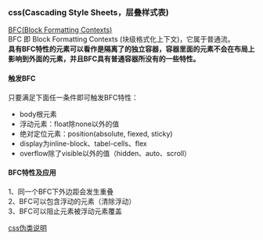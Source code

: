 ### css(Cascading Style Sheets，层叠样式表)  
[BFC(Block Formatting Contexts)](https://zhuanlan.zhihu.com/p/25321647)  
BFC 即 Block Formatting Contexts (块级格式化上下文)，它属于普通流。  
**具有BFC特性的元素可以看作是隔离了的独立容器，容器里面的元素不会在布局上影响到外面的元素，并且BFC具有普通容器所没有的一些特性。**  
#### 触发BFC
只要满足下面任一条件即可触发BFC特性：  
* body根元素  
* 浮动元素：float除none以外的值  
* 绝对定位元素：position(absolute, fiexed, sticky)
* display为inline-block、tabel-cells、flex  
* overflow除了visible以外的值（hidden、auto、scroll）  
#### BFC特性及应用  
1、同一个BFC下外边距会发生重叠  
2、BFC可以包含浮动的元素（清除浮动）  
3、BFC可以阻止元素被浮动元素覆盖   

[css伪类说明](https://www.runoob.com/css/css-pseudo-classes.html)  

